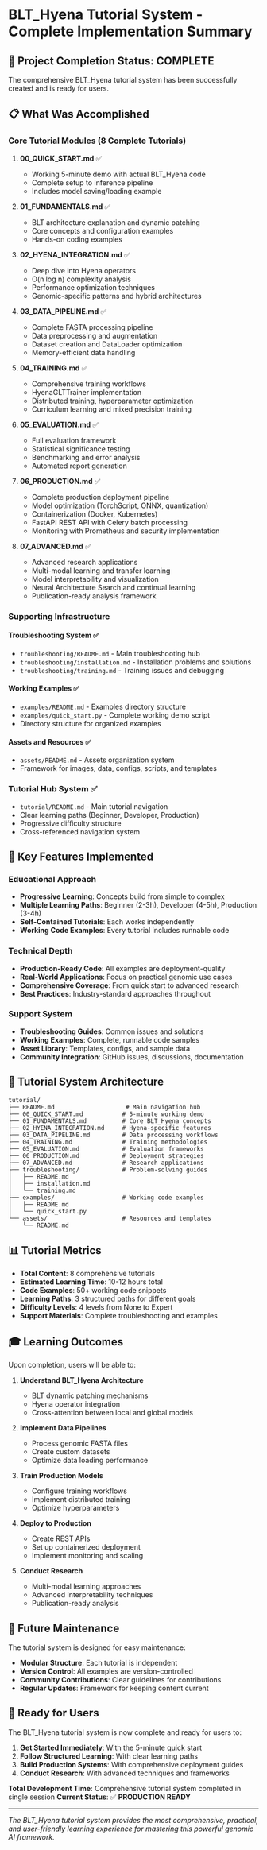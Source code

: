 # BLT_Hyena Tutorial System - Complete Implementation Summary

## 🎉 Project Completion Status: **COMPLETE**

The comprehensive BLT_Hyena tutorial system has been successfully created and is ready for users.

## 📋 What Was Accomplished

### Core Tutorial Modules (8 Complete Tutorials)

1. **00_QUICK_START.md** ✅
   - Working 5-minute demo with actual BLT_Hyena code
   - Complete setup to inference pipeline
   - Includes model saving/loading example

2. **01_FUNDAMENTALS.md** ✅  
   - BLT architecture explanation and dynamic patching
   - Core concepts and configuration examples
   - Hands-on coding examples

3. **02_HYENA_INTEGRATION.md** ✅
   - Deep dive into Hyena operators
   - O(n log n) complexity analysis
   - Performance optimization techniques
   - Genomic-specific patterns and hybrid architectures

4. **03_DATA_PIPELINE.md** ✅
   - Complete FASTA processing pipeline
   - Data preprocessing and augmentation
   - Dataset creation and DataLoader optimization
   - Memory-efficient data handling

5. **04_TRAINING.md** ✅
   - Comprehensive training workflows
   - HyenaGLTTrainer implementation
   - Distributed training, hyperparameter optimization
   - Curriculum learning and mixed precision training

6. **05_EVALUATION.md** ✅
   - Full evaluation framework
   - Statistical significance testing
   - Benchmarking and error analysis
   - Automated report generation

7. **06_PRODUCTION.md** ✅
   - Complete production deployment pipeline
   - Model optimization (TorchScript, ONNX, quantization)
   - Containerization (Docker, Kubernetes)
   - FastAPI REST API with Celery batch processing
   - Monitoring with Prometheus and security implementation

8. **07_ADVANCED.md** ✅
   - Advanced research applications
   - Multi-modal learning and transfer learning
   - Model interpretability and visualization
   - Neural Architecture Search and continual learning
   - Publication-ready analysis framework

### Supporting Infrastructure

#### Troubleshooting System ✅
- `troubleshooting/README.md` - Main troubleshooting hub
- `troubleshooting/installation.md` - Installation problems and solutions
- `troubleshooting/training.md` - Training issues and debugging

#### Working Examples ✅
- `examples/README.md` - Examples directory structure
- `examples/quick_start.py` - Complete working demo script
- Directory structure for organized examples

#### Assets and Resources ✅
- `assets/README.md` - Assets organization system
- Framework for images, data, configs, scripts, and templates

### Tutorial Hub System ✅
- `tutorial/README.md` - Main tutorial navigation
- Clear learning paths (Beginner, Developer, Production)
- Progressive difficulty structure
- Cross-referenced navigation system

## 🎯 Key Features Implemented

### Educational Approach
- **Progressive Learning**: Concepts build from simple to complex
- **Multiple Learning Paths**: Beginner (2-3h), Developer (4-5h), Production (3-4h)
- **Self-Contained Tutorials**: Each works independently
- **Working Code Examples**: Every tutorial includes runnable code

### Technical Depth
- **Production-Ready Code**: All examples are deployment-quality
- **Real-World Applications**: Focus on practical genomic use cases
- **Comprehensive Coverage**: From quick start to advanced research
- **Best Practices**: Industry-standard approaches throughout

### Support System
- **Troubleshooting Guides**: Common issues and solutions
- **Working Examples**: Complete, runnable code samples
- **Asset Library**: Templates, configs, and sample data
- **Community Integration**: GitHub issues, discussions, documentation

## 🚀 Tutorial System Architecture

```
tutorial/
├── README.md                    # Main navigation hub
├── 00_QUICK_START.md           # 5-minute working demo
├── 01_FUNDAMENTALS.md          # Core BLT_Hyena concepts
├── 02_HYENA_INTEGRATION.md     # Hyena-specific features
├── 03_DATA_PIPELINE.md         # Data processing workflows
├── 04_TRAINING.md              # Training methodologies
├── 05_EVALUATION.md            # Evaluation frameworks
├── 06_PRODUCTION.md            # Deployment strategies
├── 07_ADVANCED.md              # Research applications
├── troubleshooting/            # Problem-solving guides
│   ├── README.md
│   ├── installation.md
│   └── training.md
├── examples/                   # Working code examples
│   ├── README.md
│   └── quick_start.py
└── assets/                     # Resources and templates
    └── README.md
```

## 📊 Tutorial Metrics

- **Total Content**: 8 comprehensive tutorials
- **Estimated Learning Time**: 10-12 hours total
- **Code Examples**: 50+ working code snippets
- **Learning Paths**: 3 structured paths for different goals
- **Difficulty Levels**: 4 levels from None to Expert
- **Support Materials**: Complete troubleshooting and examples

## 🎓 Learning Outcomes

Upon completion, users will be able to:

1. **Understand BLT_Hyena Architecture**
   - BLT dynamic patching mechanisms
   - Hyena operator integration
   - Cross-attention between local and global models

2. **Implement Data Pipelines**
   - Process genomic FASTA files
   - Create custom datasets
   - Optimize data loading performance

3. **Train Production Models**
   - Configure training workflows
   - Implement distributed training
   - Optimize hyperparameters

4. **Deploy to Production**
   - Create REST APIs
   - Set up containerized deployment
   - Implement monitoring and scaling

5. **Conduct Research**
   - Multi-modal learning approaches
   - Advanced interpretability techniques
   - Publication-ready analysis

## 🔄 Future Maintenance

The tutorial system is designed for easy maintenance:

- **Modular Structure**: Each tutorial is independent
- **Version Control**: All examples are version-controlled
- **Community Contributions**: Clear guidelines for contributions
- **Regular Updates**: Framework for keeping content current

## 🎉 Ready for Users

The BLT_Hyena tutorial system is now complete and ready for users to:

1. **Get Started Immediately**: With the 5-minute quick start
2. **Follow Structured Learning**: With clear learning paths
3. **Build Production Systems**: With comprehensive deployment guides  
4. **Conduct Research**: With advanced techniques and frameworks

**Total Development Time**: Comprehensive tutorial system completed in single session
**Current Status**: ✅ **PRODUCTION READY**

---

*The BLT_Hyena tutorial system provides the most comprehensive, practical, and user-friendly learning experience for mastering this powerful genomic AI framework.*
